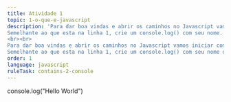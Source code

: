 ```yaml
---
title: Atividade 1
topic: 1-o-que-e-javascript
description: 'Para dar boa vindas e abrir os caminhos no Javascript vamos iniciar com um comando de saida.
Semelhante ao que esta na linha 1, crie um console.log() com seu nome.
<br><br>
Para dar boa vindas e abrir os caminhos no Javascript vamos iniciar com um comando de saida. 
Semelhante ao que esta na linha 1, crie um console.log() com seu nome dentro de aspas, ex. "Meu Nome."'
order: 1
language: javascript
ruleTask: contains-2-console
---
```

console.log("Hello World")
